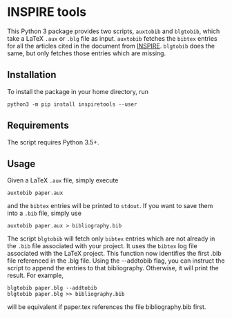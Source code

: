 # INSPIRE tools

This Python 3 package provides two scripts, `auxtobib` and `blgtobib`, which take a LaTeX `.aux` or `.blg` file as input.
`auxtobib` fetches the `bibtex` entries for all the articles cited in the document from
[INSPIRE](http://inspirehep.net/). `blgtobib` does the same, but only fetches those entries which are missing.

## Installation


To install the package in your home directory, run
```
python3 -m pip install inspiretools --user
```

## Requirements

The script requires Python 3.5+.

## Usage

Given a LaTeX `.aux` file, simply execute
```
auxtobib paper.aux
```
and the `bibtex` entries will be printed to `stdout`. If you want to save them
into a `.bib` file, simply use
```
auxtobib paper.aux > bibliography.bib
```

The script `blgtobib` will fetch only `bibtex` entries which are not already in
the `.bib` file associated with your project. It uses the `bibtex` log file
associated with the LaTeX project.
This function now identifies the first .bib file referenced in the .blg file. Using the --addtobib flag, you can instruct the script to append the entries to that bibliography. Otherwise, it will print the result.
 For example,
```
blgtobib paper.blg --addtobib
blgtobib paper.blg >> bibliography.bib
```
will be equivalent if paper.tex references the file bibliography.bib first.
